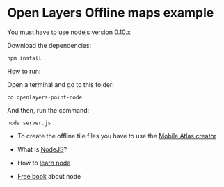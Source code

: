 Open Layers Offline maps example 
================

You must have to use [nodejs](http://nodejs.org/) version 0.10.x

Download the dependencies:
	
	npm install

How to run:

Open a terminal and go to this folder:
	
	cd openlayers-point-node
 
And then, run the command:
	
	node server.js


- To create the offline tile files you have to use the [Mobile Atlas creator](http://mobac.sourceforge.net/) 

- What is [NodeJS](http://nodebr.com/o-que-e-node-js/)?

- How to [learn node](http://nodeschool.io/)

- [Free book](http://www.nodebeginner.org/) about node